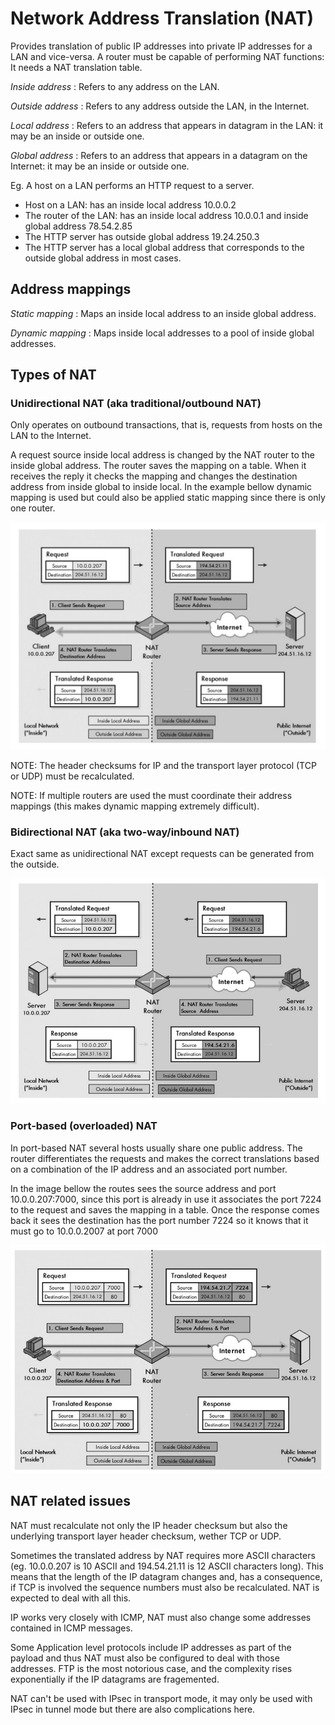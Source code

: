 # Network Address Translation (NAT)

Provides translation of public IP addresses into private IP addresses for a LAN and vice-versa. A router must be capable of performing NAT functions: It needs a NAT translation table.

*Inside address* : Refers to any address on the LAN.

*Outside address* : Refers to any address outside the LAN, in the Internet.

*Local address* : Refers to an address that appears in datagram in  the LAN: it may be an inside or outside one.

*Global address* : Refers to an address that appears in a datagram on the Internet: it may be an inside or outside one.

Eg. A host on a LAN performs an HTTP request to a server.

- Host on a LAN: has an inside local address 10.0.0.2
- The router of the LAN: has an inside local address 10.0.0.1 and inside global address 78.54.2.85
- The HTTP server has outside global address 19.24.250.3
- The HTTP server has a local global address that corresponds to the outside global address in most cases.

## Address mappings

*Static mapping* : Maps an inside local address to an inside global address.

*Dynamic mapping* : Maps inside local addresses to a pool of inside global addresses.

## Types of NAT

### Unidirectional NAT (aka traditional/outbound NAT)

Only operates on outbound transactions, that is, requests from hosts on the LAN to the Internet.

A request source inside local address is changed by the NAT router to the inside global address. The router saves the mapping on a table. When it receives the reply it checks the mapping and changes the destination address from inside global to inside local.
In the example bellow dynamic mapping is used but could also be applied static mapping since there is only one router.

![Outbound NAT](images/cnet-nat-01.png)

NOTE: The header checksums for IP and the transport layer protocol (TCP or UDP) must be recalculated.

NOTE: If multiple routers are used the must coordinate their address mappings (this makes dynamic mapping extremely difficult).

### Bidirectional NAT (aka two-way/inbound NAT)

Exact same as unidirectional NAT except requests can be generated from the outside.

![Inbound NAT](images/cnet-nat-02.png)

### Port-based (overloaded) NAT

In port-based NAT several hosts usually share one public address. The router differentiates the requests and makes the correct translations based on a combination of the IP address and an associated port number.

In the image bellow the routes sees the source address and port 10.0.0.207:7000, since this port is already in use it associates the port 7224 to the request and saves the mapping in a table. Once the response comes back it sees the destination has the port number 7224 so it knows that it must go to 10.0.0.2007 at port 7000

![Port-based NAT](images/cnet-nat-03.png)

## NAT related issues

NAT must recalculate not only the IP header checksum but also the underlying transport layer header checksum, wether TCP or UDP.

Sometimes the translated address by NAT requires more ASCII characters (eg. 10.0.0.207 is 10 ASCII and 194.54.21.11 is 12 ASCII characters long). This means that the length of the IP datagram changes and, has a consequence, if TCP is involved the sequence numbers must also be recalculated. NAT is expected to deal with all this. 

IP works very closely with ICMP, NAT must also change some addresses contained in ICMP messages.

Some Application level protocols include IP addresses as part of the payload and thus NAT must also be configured to deal with those addresses. FTP is the most notorious case, and the complexity rises exponentially if the IP datagrams are fragemented.

NAT can't be used with IPsec in transport mode, it may only be used with IPsec in tunnel mode but there are also complications here. 
